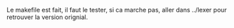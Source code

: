 Le makefile est fait, il faut le tester, si ca marche pas, aller dans ../lexer pour retrouver la version orignial.